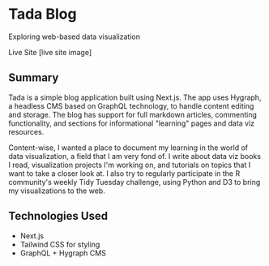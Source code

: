 # Tada Blog
Exploring web-based data visualization

Live Site
[live site image]

## Summary

Tada is a simple blog application built using Next.js. The app uses Hygraph, a headless CMS based on GraphQL technology, to handle content editing and storage. The blog has support for full markdown articles, commenting functionality, and sections for informational "learning" pages and data viz resources.

Content-wise, I wanted a place to document my learning in the world of data visualization, a field that I am very fond of. I write about data viz books I read, visualization projects I'm working on, and tutorials on topics that I want to take a closer look at. I also try to regularly participate in the R community's weekly Tidy Tuesday challenge, using Python and D3 to bring my visualizations to the web.

## Technologies Used

* Next.js
* Tailwind CSS for styling
* GraphQL + Hygraph CMS
